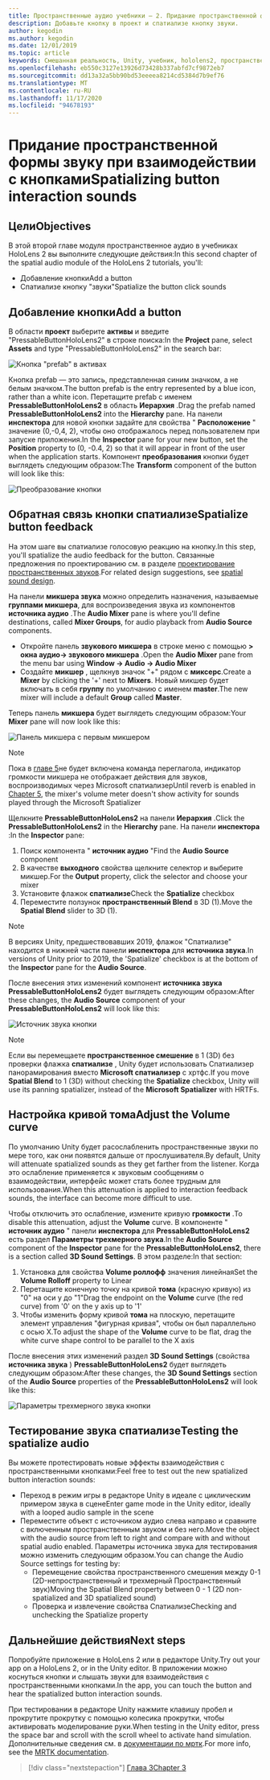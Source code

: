 ```yaml
---
title: Пространственные аудио учебники — 2. Придание пространственной формы звуку при взаимодействии с кнопками
description: Добавьте кнопку в проект и спатиализе кнопку звуки.
author: kegodin
ms.author: kegodin
ms.date: 12/01/2019
ms.topic: article
keywords: Смешанная реальность, Unity, учебник, hololens2, пространственный аудио, МРТК, набор средств для смешанной реальности, UWP, Windows 10, ХРТФ, функция передачи, связанная с HEAD, переглагол, Microsoft Спатиализер, Prefabs, кривая тома
ms.openlocfilehash: eb550c3127e13926d73428b337abfd7cf9872eb7
ms.sourcegitcommit: dd13a32a5bb90bd53eeeea8214cd5384d7b9ef76
ms.translationtype: MT
ms.contentlocale: ru-RU
ms.lasthandoff: 11/17/2020
ms.locfileid: "94678193"
---
```

# <a name="spatializing-button-interaction-sounds"></a><span data-ttu-id="a80c5-105">Придание пространственной формы звуку при взаимодействии с кнопками</span><span class="sxs-lookup"><span data-stu-id="a80c5-105">Spatializing button interaction sounds</span></span>

## <a name="objectives"></a><span data-ttu-id="a80c5-106">Цели</span><span class="sxs-lookup"><span data-stu-id="a80c5-106">Objectives</span></span>
<span data-ttu-id="a80c5-107">В этой второй главе модуля пространственное аудио в учебниках HoloLens 2 вы выполните следующие действия:</span><span class="sxs-lookup"><span data-stu-id="a80c5-107">In this second chapter of the spatial audio module of the HoloLens 2 tutorials, you'll:</span></span>
* <span data-ttu-id="a80c5-108">Добавление кнопки</span><span class="sxs-lookup"><span data-stu-id="a80c5-108">Add a button</span></span>
* <span data-ttu-id="a80c5-109">Спатиализе кнопку "звуки"</span><span class="sxs-lookup"><span data-stu-id="a80c5-109">Spatialize the button click sounds</span></span>

## <a name="add-a-button"></a><span data-ttu-id="a80c5-110">Добавление кнопки</span><span class="sxs-lookup"><span data-stu-id="a80c5-110">Add a button</span></span>
<span data-ttu-id="a80c5-111">В области **проект** выберите **активы** и введите "PressableButtonHoloLens2" в строке поиска:</span><span class="sxs-lookup"><span data-stu-id="a80c5-111">In the **Project** pane, select **Assets** and type "PressableButtonHoloLens2" in the search bar:</span></span>

![Кнопка "prefab" в активах](images/spatial-audio/button-prefab-in-assets.png)

<span data-ttu-id="a80c5-113">Кнопка prefab — это запись, представленная синим значком, а не белым значком.</span><span class="sxs-lookup"><span data-stu-id="a80c5-113">The button prefab is the entry represented by a blue icon, rather than a white icon.</span></span> <span data-ttu-id="a80c5-114">Перетащите prefab с именем **PressableButtonHoloLens2** в область **Иерархия** .</span><span class="sxs-lookup"><span data-stu-id="a80c5-114">Drag the prefab named **PressableButtonHoloLens2** into the **Hierarchy** pane.</span></span> <span data-ttu-id="a80c5-115">На панели **инспектора** для новой кнопки задайте для свойства " **Расположение** " значение (0,-0,4, 2), чтобы оно отображалось перед пользователем при запуске приложения.</span><span class="sxs-lookup"><span data-stu-id="a80c5-115">In the **Inspector** pane for your new button, set the **Position** property to (0, -0.4, 2) so that it will appear in front of the user when the application starts.</span></span> <span data-ttu-id="a80c5-116">Компонент **преобразования** кнопки будет выглядеть следующим образом:</span><span class="sxs-lookup"><span data-stu-id="a80c5-116">The **Transform** component of the button will look like this:</span></span>

![Преобразование кнопки](images/spatial-audio/button-transform.png)

## <a name="spatialize-button-feedback"></a><span data-ttu-id="a80c5-118">Обратная связь кнопки спатиализе</span><span class="sxs-lookup"><span data-stu-id="a80c5-118">Spatialize button feedback</span></span>
<span data-ttu-id="a80c5-119">На этом шаге вы спатиализе голосовую реакцию на кнопку.</span><span class="sxs-lookup"><span data-stu-id="a80c5-119">In this step, you'll spatialize the audio feedback for the button.</span></span> <span data-ttu-id="a80c5-120">Связанные предложения по проектированию см. в разделе [проектирование пространственных звуков](../../../design/spatial-sound-design.md).</span><span class="sxs-lookup"><span data-stu-id="a80c5-120">For related design suggestions, see [spatial sound design](../../../design/spatial-sound-design.md).</span></span> 

<span data-ttu-id="a80c5-121">На панели **микшера звука** можно определить назначения, называемые **группами микшера**, для воспроизведения звука из компонентов **источника аудио** .</span><span class="sxs-lookup"><span data-stu-id="a80c5-121">The **Audio Mixer** pane is where you'll define destinations, called **Mixer Groups**, for audio playback from **Audio Source** components.</span></span> 
* <span data-ttu-id="a80c5-122">Откройте панель **звукового микшера** в строке меню с помощью **> окна аудио-> звукового микшера** .</span><span class="sxs-lookup"><span data-stu-id="a80c5-122">Open the **Audio Mixer** pane from the menu bar using **Window -> Audio -> Audio Mixer**</span></span>
* <span data-ttu-id="a80c5-123">Создайте **микшер** , щелкнув значок "+" рядом с **миксерс**.</span><span class="sxs-lookup"><span data-stu-id="a80c5-123">Create a **Mixer** by clicking the '+' next to **Mixers**.</span></span> <span data-ttu-id="a80c5-124">Новый микшер будет включать в себя **группу** по умолчанию с именем **master**.</span><span class="sxs-lookup"><span data-stu-id="a80c5-124">The new mixer will include a default **Group** called **Master**.</span></span>

<span data-ttu-id="a80c5-125">Теперь панель **микшера** будет выглядеть следующим образом:</span><span class="sxs-lookup"><span data-stu-id="a80c5-125">Your **Mixer** pane will now look like this:</span></span>

![Панель микшера с первым микшером](images/spatial-audio/mixer-panel-with-first-mixer.png)

> [!NOTE]
> <span data-ttu-id="a80c5-127">Пока в [главе 5](unity-spatial-audio-ch5.md)не будет включена команда переглагола, индикатор громкости микшера не отображает действия для звуков, воспроизводимых через Microsoft спатиализер</span><span class="sxs-lookup"><span data-stu-id="a80c5-127">Until reverb is enabled in [Chapter 5](unity-spatial-audio-ch5.md), the mixer's volume meter doesn't show activity for sounds played through the Microsoft Spatializer</span></span>

<span data-ttu-id="a80c5-128">Щелкните **PressableButtonHoloLens2** на панели **Иерархия** .</span><span class="sxs-lookup"><span data-stu-id="a80c5-128">Click the **PressableButtonHoloLens2** in the **Hierarchy** pane.</span></span> <span data-ttu-id="a80c5-129">На панели **инспектора** :</span><span class="sxs-lookup"><span data-stu-id="a80c5-129">In the **Inspector** pane:</span></span>
1. <span data-ttu-id="a80c5-130">Поиск компонента " **источник аудио** "</span><span class="sxs-lookup"><span data-stu-id="a80c5-130">Find the **Audio Source** component</span></span>
2. <span data-ttu-id="a80c5-131">В качестве **выходного** свойства щелкните селектор и выберите микшер.</span><span class="sxs-lookup"><span data-stu-id="a80c5-131">For the **Output** property, click the selector and choose your mixer</span></span>
3. <span data-ttu-id="a80c5-132">Установите флажок **спатиализе**</span><span class="sxs-lookup"><span data-stu-id="a80c5-132">Check the **Spatialize** checkbox</span></span>
4. <span data-ttu-id="a80c5-133">Переместите ползунок **пространственный Blend** в 3D (1).</span><span class="sxs-lookup"><span data-stu-id="a80c5-133">Move the **Spatial Blend** slider to 3D (1).</span></span>

> [!NOTE]
> <span data-ttu-id="a80c5-134">В версиях Unity, предшествовавших 2019, флажок "Спатиализе" находится в нижней части панели **инспектора** для **источника звука**.</span><span class="sxs-lookup"><span data-stu-id="a80c5-134">In versions of Unity prior to 2019, the 'Spatialize' checkbox is at the bottom of the **Inspector** pane for the **Audio Source**.</span></span>

<span data-ttu-id="a80c5-135">После внесения этих изменений компонент **источника звука** **PressableButtonHoloLens2** будет выглядеть следующим образом:</span><span class="sxs-lookup"><span data-stu-id="a80c5-135">After these changes, the **Audio Source** component of your **PressableButtonHoloLens2** will look like this:</span></span>

![Источник звука кнопки](images/spatial-audio/button-audio-source.png)

> [!NOTE]
> <span data-ttu-id="a80c5-137">Если вы перемещаете **пространственное смешение** в 1 (3D) без проверки флажка **спатиализе** , Unity будет использовать Спатиализер панорамирования вместо **Microsoft спатиализер** с хртфс.</span><span class="sxs-lookup"><span data-stu-id="a80c5-137">If you move **Spatial Blend** to 1 (3D) without checking the **Spatialize** checkbox, Unity will use its panning spatializer, instead of the **Microsoft Spatializer** with HRTFs.</span></span>

## <a name="adjust-the-volume-curve"></a><span data-ttu-id="a80c5-138">Настройка кривой тома</span><span class="sxs-lookup"><span data-stu-id="a80c5-138">Adjust the Volume curve</span></span>
<span data-ttu-id="a80c5-139">По умолчанию Unity будет расослабленить пространственные звуки по мере того, как они появятся дальше от прослушивателя.</span><span class="sxs-lookup"><span data-stu-id="a80c5-139">By default, Unity will attenuate spatialized sounds as they get farther from the listener.</span></span> <span data-ttu-id="a80c5-140">Когда это ослабление применяется к звуковым сообщениям о взаимодействии, интерфейс может стать более трудным для использования.</span><span class="sxs-lookup"><span data-stu-id="a80c5-140">When this attenuation is applied to interaction feedback sounds, the interface can become more difficult to use.</span></span>

<span data-ttu-id="a80c5-141">Чтобы отключить это ослабление, измените кривую **громкости** .</span><span class="sxs-lookup"><span data-stu-id="a80c5-141">To disable this attenuation, adjust the **Volume** curve.</span></span> <span data-ttu-id="a80c5-142">В компоненте " **источник аудио** " панели **инспектора** для **PressableButtonHoloLens2** есть раздел **Параметры трехмерного звука**.</span><span class="sxs-lookup"><span data-stu-id="a80c5-142">In the **Audio Source** component of the **Inspector** pane for the **PressableButtonHoloLens2**, there is a section called **3D Sound Settings**.</span></span> <span data-ttu-id="a80c5-143">В этом разделе:</span><span class="sxs-lookup"><span data-stu-id="a80c5-143">In that section:</span></span>
1. <span data-ttu-id="a80c5-144">Установка для свойства **Volume роллофф** значения линейная</span><span class="sxs-lookup"><span data-stu-id="a80c5-144">Set the **Volume Rolloff** property to Linear</span></span>
2. <span data-ttu-id="a80c5-145">Перетащите конечную точку на кривой **тома** (красную кривую) из "0" на оси y до "1"</span><span class="sxs-lookup"><span data-stu-id="a80c5-145">Drag the endpoint on the **Volume** curve (the red curve) from '0' on the y axis up to '1'</span></span>
3. <span data-ttu-id="a80c5-146">Чтобы изменить форму кривой **тома** на плоскую, перетащите элемент управления "фигурная кривая", чтобы он был параллельно с осью X.</span><span class="sxs-lookup"><span data-stu-id="a80c5-146">To adjust the shape of the **Volume** curve to be flat, drag the white curve shape control to be parallel to the X axis</span></span>

<span data-ttu-id="a80c5-147">После внесения этих изменений раздел **3D Sound Settings** (свойства **источника звука** ) **PressableButtonHoloLens2** будет выглядеть следующим образом:</span><span class="sxs-lookup"><span data-stu-id="a80c5-147">After these changes, the **3D Sound Settings** section of the **Audio Source** properties of the **PressableButtonHoloLens2** will look like this:</span></span>

![Параметры трехмерного звука кнопки](images/spatial-audio/button-3d-sound-settings.png)

## <a name="testing-the-spatialize-audio"></a><span data-ttu-id="a80c5-149">Тестирование звука спатиализе</span><span class="sxs-lookup"><span data-stu-id="a80c5-149">Testing the spatialize audio</span></span>

<span data-ttu-id="a80c5-150">Вы можете протестировать новые эффекты взаимодействия с пространственными кнопками:</span><span class="sxs-lookup"><span data-stu-id="a80c5-150">Feel free to test out the new spatialized button interaction sounds:</span></span>

* <span data-ttu-id="a80c5-151">Переход в режим игры в редакторе Unity в идеале с циклическим примером звука в сцене</span><span class="sxs-lookup"><span data-stu-id="a80c5-151">Enter game mode in the Unity editor, ideally with a looped audio sample in the scene</span></span>
* <span data-ttu-id="a80c5-152">Переместите объект с источником аудио слева направо и сравните с включенным пространственным звуком и без него.</span><span class="sxs-lookup"><span data-stu-id="a80c5-152">Move the object with the audio source from left to right and compare with and without spatial audio enabled.</span></span> <span data-ttu-id="a80c5-153">Параметры источника звука для тестирования можно изменить следующим образом.</span><span class="sxs-lookup"><span data-stu-id="a80c5-153">You can change the Audio Source settings for testing by:</span></span>
    * <span data-ttu-id="a80c5-154">Перемещение свойства пространственного смешения между 0-1 (2D-непространственный и трехмерный Пространственный звук)</span><span class="sxs-lookup"><span data-stu-id="a80c5-154">Moving the Spatial Blend property between 0 - 1 (2D non-spatialized and 3D spatialized sound)</span></span>
    * <span data-ttu-id="a80c5-155">Проверка и извлечение свойства Спатиализе</span><span class="sxs-lookup"><span data-stu-id="a80c5-155">Checking and unchecking the Spatialize property</span></span>

## <a name="next-steps"></a><span data-ttu-id="a80c5-156">Дальнейшие действия</span><span class="sxs-lookup"><span data-stu-id="a80c5-156">Next steps</span></span>

<span data-ttu-id="a80c5-157">Попробуйте приложение в HoloLens 2 или в редакторе Unity.</span><span class="sxs-lookup"><span data-stu-id="a80c5-157">Try out your app on a HoloLens 2, or in the Unity editor.</span></span> <span data-ttu-id="a80c5-158">В приложении можно коснуться кнопки и слышать звуки для взаимодействия с пространственными кнопками.</span><span class="sxs-lookup"><span data-stu-id="a80c5-158">In the app, you can touch the button and hear the spatialized button interaction sounds.</span></span>

<span data-ttu-id="a80c5-159">При тестировании в редакторе Unity нажмите клавишу пробел и прокрутите прокрутку с помощью колесика прокрутки, чтобы активировать моделирование руки.</span><span class="sxs-lookup"><span data-stu-id="a80c5-159">When testing in the Unity editor, press the space bar and scroll with the scroll wheel to activate hand simulation.</span></span> <span data-ttu-id="a80c5-160">Дополнительные сведения см. в [документации по мртк](https://microsoft.github.io/MixedRealityToolkit-Unity/Documentation/GettingStartedWithTheMRTK.html#using-the-in-editor-hand-input-simulation-to-test-a-scene).</span><span class="sxs-lookup"><span data-stu-id="a80c5-160">For more info, see the [MRTK documentation](https://microsoft.github.io/MixedRealityToolkit-Unity/Documentation/GettingStartedWithTheMRTK.html#using-the-in-editor-hand-input-simulation-to-test-a-scene).</span></span>

> [!div class="nextstepaction"]
> [<span data-ttu-id="a80c5-161">Глава 3</span><span class="sxs-lookup"><span data-stu-id="a80c5-161">Chapter 3</span></span>](unity-spatial-audio-ch3.md)

